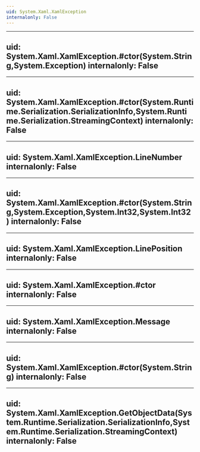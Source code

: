 ```yaml
---
uid: System.Xaml.XamlException
internalonly: False
---
```


---
uid: System.Xaml.XamlException.#ctor(System.String,System.Exception)
internalonly: False
---

---
uid: System.Xaml.XamlException.#ctor(System.Runtime.Serialization.SerializationInfo,System.Runtime.Serialization.StreamingContext)
internalonly: False
---

---
uid: System.Xaml.XamlException.LineNumber
internalonly: False
---

---
uid: System.Xaml.XamlException.#ctor(System.String,System.Exception,System.Int32,System.Int32)
internalonly: False
---

---
uid: System.Xaml.XamlException.LinePosition
internalonly: False
---

---
uid: System.Xaml.XamlException.#ctor
internalonly: False
---

---
uid: System.Xaml.XamlException.Message
internalonly: False
---

---
uid: System.Xaml.XamlException.#ctor(System.String)
internalonly: False
---

---
uid: System.Xaml.XamlException.GetObjectData(System.Runtime.Serialization.SerializationInfo,System.Runtime.Serialization.StreamingContext)
internalonly: False
---
